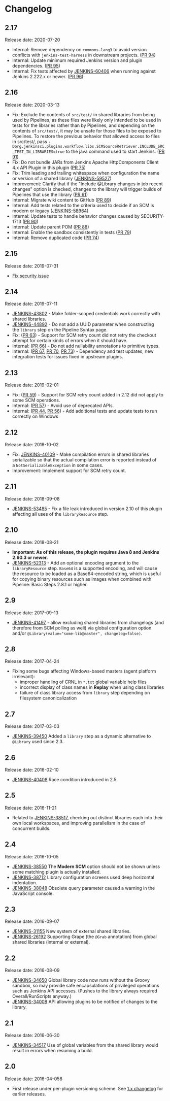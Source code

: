 # Changelog

## 2.17

Release date: 2020-07-20

- Internal: Remove dependency on `commons-lang3` to avoid version conflicts with `jenkins-test-harness` in downstream projects. ([PR 94](https://github.com/jenkinsci/workflow-cps-global-lib-plugin/pull/94))
- Internal: Update minimum required Jenkins version and plugin dependencies. ([PR 95](https://github.com/jenkinsci/workflow-cps-global-lib-plugin/pull/95))
- Internal: Fix tests affected by [JENKINS-60406](https://issues.jenkins-ci.org/browse/JENKINS-60406) when running against Jenkins 2.222.x or newer. ([PR 96](https://github.com/jenkinsci/workflow-cps-global-lib-plugin/pull/96))

## 2.16

Release date: 2020-03-13

- Fix: Exclude the contents of `src/test/` in shared libraries from being used by Pipelines, as these files were likely only intended to be used in tests for the libraries rather than by Pipelines, and depending on the contents of `src/test/`, it may be unsafe for those files to be exposed to Pipelines. To restore the previous behavior that allowed access to files in src/test/, pass `-Dorg.jenkinsci.plugins.workflow.libs.SCMSourceRetriever.INCLUDE_SRC_TEST_IN_LIBRARIES=true` to the java command used to start Jenkins. ([PR 91](https://github.com/jenkinsci/workflow-cps-global-lib-plugin/pull/91))
- Fix: Do not bundle JARs from Jenkins Apache HttpComponents Client 4.x API Plugin in this plugin ([PR 75](https://github.com/jenkinsci/workflow-cps-global-lib-plugin/pull/75))
- Fix: Trim leading and trailing whitespace when configuration the name or version of a shared library ([JENKINS-59527](https://issues.jenkins-ci.org/browse/JENKINS-59527))
- Improvement: Clarify that if the "Include @Library changes in job recent changes" option is checked, changes to the library will trigger builds of Pipelines that use the library ([PR 61](https://github.com/jenkinsci/workflow-cps-global-lib-plugin/pull/61))
- Internal: Migrate wiki content to GitHub ([PR 89](https://github.com/jenkinsci/workflow-cps-global-lib-plugin/pull/89))
- Internal: Add tests related to the criteria used to decide if an SCM is modern or legacy ([JENKINS-58964](https://issues.jenkins-ci.org/browse/JENKINS-58964))
- Internal: Update tests to handle behavior changes caused by SECURITY-1713 ([PR 90](https://github.com/jenkinsci/workflow-cps-global-lib-plugin/pull/90))
- Internal: Update parent POM ([PR 88](https://github.com/jenkinsci/workflow-cps-global-lib-plugin/pull/88))
- Internal: Enable the sandbox consistently in tests ([PR 79](https://github.com/jenkinsci/workflow-cps-global-lib-plugin/pull/79))
- Internal: Remove duplicated code ([PR 74](https://github.com/jenkinsci/workflow-cps-global-lib-plugin/pull/74))

## 2.15

Release date: 2019-07-31

- [Fix security issue](https://jenkins.io/security/advisory/2019-07-31/#SECURITY-1422)

## 2.14

Release date: 2019-07-11
-   [JENKINS-43802](https://issues.jenkins-ci.org/browse/JENKINS-43802) -
    Make folder-scoped credentials work correctly with shared libraries.
-   [JENKINS-44892](https://issues.jenkins-ci.org/browse/JENKINS-44892) -
    Do not add a UUID parameter when constructing the `library` step on
    the Pipeline Syntax page.
-   Fix: ([PR
    63](https://github.com/jenkinsci/workflow-cps-global-lib-plugin/pull/63)) -
    Support for SCM retry count did not retry the checkout attempt for
    certain kinds of errors when it should have. 
-   Internal: ([PR
    66](https://github.com/jenkinsci/workflow-cps-global-lib-plugin/pull/66)) -
    Do not add nullability annotations to primitive types.
-   Internal: ([PR
    67](https://github.com/jenkinsci/workflow-cps-global-lib-plugin/pull/67), [PR
    70](https://github.com/jenkinsci/workflow-cps-global-lib-plugin/pull/70), [PR
    73](https://github.com/jenkinsci/workflow-cps-global-lib-plugin/pull/73))
    - Dependency and test updates, new integration tests for issues
    fixed in upstream plugins.

## 2.13

Release date: 2019-02-01
-   Fix: ([PR
    59](https://github.com/jenkinsci/workflow-cps-global-lib-plugin/pull/59)) -
    Support for SCM retry count added in 2.12 did not apply to some SCM
    operations.
-   Internal: ([PR
    57](https://github.com/jenkinsci/workflow-cps-global-lib-plugin/pull/57))
    - Avoid use of deprecated APIs.
-   Internal: ([PR
    44](https://github.com/jenkinsci/workflow-cps-global-lib-plugin/pull/44),
    [PR
    56](https://github.com/jenkinsci/workflow-cps-global-lib-plugin/pull/56)) -
    Add additional tests and update tests to run correctly on Windows

## 2.12

Release date: 2018-10-02
-   Fix: [JENKINS-40109](https://issues.jenkins-ci.org/browse/JENKINS-40109) -
    Make compilation errors in shared libraries serializable so that the
    actual compilation error is reported instead of
    a `NotSerializableException` in some cases.
-   Improvement: Implement support for SCM retry count.

## 2.11 

Release date: 2018-09-08
-   [JENKINS-53485](https://issues.jenkins-ci.org/browse/JENKINS-53485) -
    Fix a file leak introduced in version 2.10 of this plugin affecting
    all uses of the `libraryResource` step.

## 2.10

Release date: 2018-08-21
-   **Important: As of this release, the plugin requires Java 8 and
    Jenkins 2.60.3 or newer.**
-   [JENKINS-52313](https://issues.jenkins-ci.org/browse/JENKINS-52313) -
    Add an optional encoding argument to the `libraryResource`
    step. `Base64` is a supported encoding, and will cause the resource
    to be loaded as a Base64-encoded string, which is useful for copying
    binary resources such as images when combined with Pipeline: Basic
    Steps 2.8.1 or higher.

## 2.9 

Release date: 2017-09-13
-   [JENKINS-41497](https://issues.jenkins-ci.org/browse/JENKINS-41497) -
    allow excluding shared libraries from changelogs (and therefore from
    SCM polling as well) via global configuration option
    and/or `@Library(value="some-lib@master", changelog=false)`.

## 2.8 

Release date: 2017-04-24
-   Fixing some bugs affecting Windows-based masters (agent platform
    irrelevant):
    -   improper handling of CRNL in `*.txt` global variable help files
    -   incorrect display of class names in **Replay** when using class
        libraries
    -   failure of class library access from `library` step depending on
        filesystem canonicalization

## 2.7 

Release date: 2017-03-03
-   [JENKINS-39450](https://issues.jenkins-ci.org/browse/JENKINS-39450)
    Added a `library` step as a dynamic alternative to `@Library` used
    since 2.3.

## 2.6 

Release date: 2016-02-10
-   [JENKINS-40408](https://issues.jenkins-ci.org/browse/JENKINS-40408)
    Race condition introduced in 2.5.

## 2.5 

Release date: 2016-11-21
-   Related to
    [JENKINS-38517](https://issues.jenkins-ci.org/browse/JENKINS-38517),
    checking out distinct libraries each into their own local
    workspaces, and improving parallelism in the case of concurrent
    builds.

## 2.4 

Release date: 2016-10-05
-   [JENKINS-38550](https://issues.jenkins-ci.org/browse/JENKINS-38550)
    The **Modern SCM** option should not be shown unless some matching
    plugin is actually installed.
-   [JENKINS-38712](https://issues.jenkins-ci.org/browse/JENKINS-38712)
    Library configuration screens used deep horizontal indentation.
-   [JENKINS-38048](https://issues.jenkins-ci.org/browse/JENKINS-38048)
    Obsolete query parameter caused a warning in the JavaScript console.

## 2.3 

Release date: 2016-09-07
-   [JENKINS-31155](https://issues.jenkins-ci.org/browse/JENKINS-31155)
    New system of external shared libraries.
-   [JENKINS-26192](https://issues.jenkins-ci.org/browse/JENKINS-26192)
    Supporting Grape (the `@Grab` annotation) from global shared
    libraries (internal or external).

## 2.2 

Release date: 2016-08-09
-   [JENKINS-34650](https://issues.jenkins-ci.org/browse/JENKINS-34650)
    Global library code now runs without the Groovy sandbox, so may
    provide safe encapsulations of privileged operations such as Jenkins
    API accesses. (Pushes to the library always required
    Overall/RunScripts anyway.)
-   [JENKINS-34008](https://issues.jenkins-ci.org/browse/JENKINS-34008)
    API allowing plugins to be notified of changes to the library.

## 2.1 

Release date: 2016-06-30
-   [JENKINS-34517](https://issues.jenkins-ci.org/browse/JENKINS-34517)
    Use of global variables from the shared library would result in
    errors when resuming a build.

## 2.0 

Release date: 2016-04-058
-   First release under per-plugin versioning scheme. See [1.x
    changelog](https://github.com/jenkinsci/workflow-plugin/blob/82e7defa37c05c5f004f1ba01c93df61ea7868a5/CHANGES.md)
    for earlier releases.